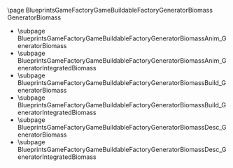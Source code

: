 \page BlueprintsGameFactoryGameBuildableFactoryGeneratorBiomass GeneratorBiomass
- \subpage BlueprintsGameFactoryGameBuildableFactoryGeneratorBiomassAnim_GeneratorBiomass
- \subpage BlueprintsGameFactoryGameBuildableFactoryGeneratorBiomassAnim_GeneratorIntegratedBiomass
- \subpage BlueprintsGameFactoryGameBuildableFactoryGeneratorBiomassBuild_GeneratorBiomass
- \subpage BlueprintsGameFactoryGameBuildableFactoryGeneratorBiomassBuild_GeneratorIntegratedBiomass
- \subpage BlueprintsGameFactoryGameBuildableFactoryGeneratorBiomassDesc_GeneratorBiomass
- \subpage BlueprintsGameFactoryGameBuildableFactoryGeneratorBiomassDesc_GeneratorIntegratedBiomass
